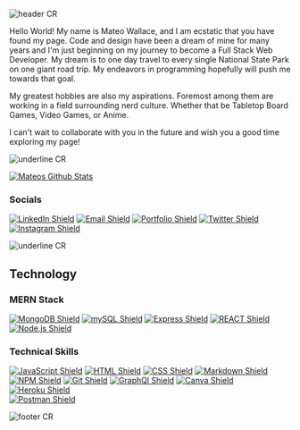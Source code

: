 <!-- Kudos for finding this note!
As a reward for finding it, heres a fun fact!
The first D&D campaign I ever ran was called Dawn's Ascension-->

![header CR](https://capsule-render.vercel.app/api?type=waving&color=gradient&customColorList=12&height=170&section=header&reversal=true&text=Mateo%20Wallace&fontAlignY=33&animation=fadeIn)

Hello World! My name is Mateo Wallace, and I am ecstatic that you have found my page. Code and design have been a dream of mine for many years and I'm just beginning on my journey to become a Full Stack Web Developer.
My dream is to one day travel to every single National State Park on one giant road trip. My endeavors in programming hopefully will push me towards that goal.

My greatest hobbies are also my aspirations. Foremost among them are working in a field surrounding nerd culture. Whether that be Tabletop Board Games, Video Games, or Anime.

I can't wait to collaborate with you in the future and wish you a good time exploring my page!

![underline CR](https://capsule-render.vercel.app/api?type=rect&color=gradient&customColorList=12&height=1&reversal=true)

<!-- This link is my personal vercel link. If you want to copy the same style please edit the version in the note below. Just replace where it says "YourGithubUsername" with your username -->
<!-- [![Your Github Stats](https://github-readme-stats.vercel.app/api?username=YourGithubUsername&count_private=true&show_icons=true&theme=github_dark)](https://github.com/YourGithubUsername) -->

[![Mateos Github Stats](https://github-readme-stats-git-master-mateo-wallace.vercel.app/api?username=Mateo-Wallace&count_private=true&show_icons=true&theme=github_dark)](https://github.com/Mateo-Wallace)

<!-- [![Mateos github stats](https://github-readme-stats.vercel.app/api?username=Mateo-Wallace&count_private=true&show_icons=true&theme=github_dark)](https://github.com/anuraghazra/github-readme-stats) -->

### Socials

[![LinkedIn Shield](https://img.shields.io/badge/LinkedIn-0A66C2?style=flat-square&logo=linkedin&logoColor=white)](https://www.linkedin.com/in/mateo-wallace-57931b254/)
[![Email Shield](https://img.shields.io/badge/Gmail-EA4335?style=flat-square&logo=gmail&logoColor=white)](mailto:mateo.t.wallace@gmail.com)
[![Portfolio Shield](https://img.shields.io/badge/Portfolio-181717?style=flat-square&logo=playCanvas&logoColor=white)](https://mateo-wallace.github.io/)
[![Twitter Shield](https://img.shields.io/badge/Twitter-1DA1F2?style=flat-square&logo=twitter&logoColor=white)](https://twitter.com/Magic_Man_Mateo)
[![Instagram Shield](https://img.shields.io/badge/Instagram-E4405F?style=flat-square&logo=instagram&logoColor=white)](https://www.instagram.com/mateo_wallace/)

![underline CR](https://capsule-render.vercel.app/api?type=rect&color=gradient&customColorList=12&height=1&reversal=true)

## Technology

### MERN Stack

[![MongoDB Shield](https://img.shields.io/badge/MongoDB-47A248?&style=flat-square&logo=mongodb&logoColor=white)](https://www.mongodb.com/)
[![mySQL Shield](https://img.shields.io/badge/mySQL-4479A1?&style=flat-square&logo=mysql&logoColor=white)](https://www.mysql.com/)
[![Express Shield](https://img.shields.io/badge/Express-000000?&style=flat-square&logo=express&logoColor=white)](http://expressjs.com/)
[![REACT Shield](https://img.shields.io/badge/React-222222?&style=flat-square&logo=react)](https://reactjs.org/)
[![Node.js Shield](https://img.shields.io/badge/Node.js-339933?&style=flat-square&logo=node.js&logoColor=white)](https://nodejs.org/en/)

### Technical Skills

[![JavaScript Shield](https://img.shields.io/badge/JavaScript_ES6+-F7DF1E?&style=flat-square&logo=javascript&logoColor=272727)](https://developer.mozilla.org/en-US/docs/Web/JavaScript)
[![HTML Shield](https://img.shields.io/badge/HTML5-E34F26?&style=flat-square&logo=html5&logoColor=white)](https://developer.mozilla.org/en-US/docs/Glossary/HTML5)
[![CSS Shield](https://img.shields.io/badge/CSS-1572B6?&style=flat-square&logo=css3&logoColor=white)](https://developer.mozilla.org/en-US/docs/Web/CSS)
[![Markdown Shield](https://img.shields.io/badge/Markdown-000000?&style=flat-square&logo=markdown)](https://www.markdownguide.org/)
[![NPM Shield](https://img.shields.io/badge/NPM-333333?&style=flat-square&logo=npm&logoColor=white)](https://www.npmjs.com/)
[![Git Shield](https://img.shields.io/badge/GIT-F05033?&style=flat-square&logo=git&logoColor=white)](https://git-scm.com/)
[![GraphQl Shield](https://img.shields.io/badge/GraphQl-E10098?&style=flat-square&logo=graphql&logoColor=white)](https://graphql.org/)
[![Canva Shield](https://img.shields.io/badge/Canva-333333?&style=flat-square&logo=canva)](https://www.canva.com/)
[![Heroku Shield](https://img.shields.io/badge/Heroku-430098?&style=flat-square&logo=heroku&logoColor=white)](https://www.heroku.com/what)  
[![Postman Shield](https://img.shields.io/badge/Postman-FF6C37?&style=flat-square&logo=postman&logoColor=white)]()

![footer CR](https://capsule-render.vercel.app/api?type=waving&color=gradient&customColorList=12&height=80&section=footer)

